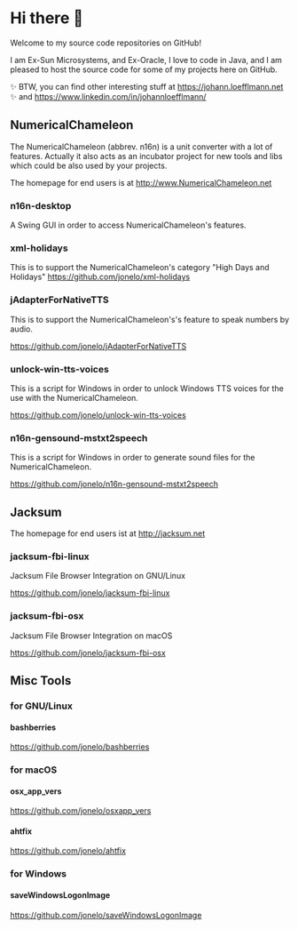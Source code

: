 # Hi there 👋

Welcome to my source code repositories on GitHub!

I am Ex-Sun Microsystems, and Ex-Oracle, I love to code in Java, and I am pleased to host the source code for some of my projects here on GitHub.

✨ BTW, you can find other interesting stuff at https://johann.loefflmann.net ✨ and https://www.linkedin.com/in/johannloefflmann/

## NumericalChameleon

The NumericalChameleon (abbrev. n16n) is a unit converter with a lot of features.
Actually it also acts as an incubator project for new tools and libs which could be also used by your projects.

The homepage for end users is at http://www.NumericalChameleon.net

### n16n-desktop

A Swing GUI in order to access NumericalChameleon's features.

### xml-holidays

This is to support the NumericalChameleon's category "High Days and Holidays"
https://github.com/jonelo/xml-holidays

### jAdapterForNativeTTS

This is to support the NumericalChameleon's's feature to speak numbers by audio.

https://github.com/jonelo/jAdapterForNativeTTS

### unlock-win-tts-voices

This is a script for Windows in order to unlock Windows TTS voices for the use with the NumericalChameleon.

https://github.com/jonelo/unlock-win-tts-voices

### n16n-gensound-mstxt2speech

This is a script for Windows in order to generate sound files for the NumericalChameleon.

https://github.com/jonelo/n16n-gensound-mstxt2speech

## Jacksum

The homepage for end users ist at http://jacksum.net

### jacksum-fbi-linux

Jacksum File Browser Integration on GNU/Linux

https://github.com/jonelo/jacksum-fbi-linux

### jacksum-fbi-osx

Jacksum File Browser Integration on macOS

https://github.com/jonelo/jacksum-fbi-osx


## Misc Tools

### for GNU/Linux

#### bashberries

https://github.com/jonelo/bashberries

### for macOS

#### osx_app_vers

https://github.com/jonelo/osxapp_vers

#### ahtfix

https://github.com/jonelo/ahtfix

### for Windows

#### saveWindowsLogonImage

https://github.com/jonelo/saveWindowsLogonImage

<!--
**jonelo/jonelo** is a ✨ _special_ ✨ repository because its `README.md` (this file) appears on your GitHub profile.

Here are some ideas to get you started:

- 🔭 I’m currently working on ...
- 🌱 I’m currently learning ...
- 👯 I’m looking to collaborate on ...
- 🤔 I’m looking for help with ...
- 💬 Ask me about ...
- 📫 How to reach me: ...
- 😄 Pronouns: ...
- ⚡ Fun fact: ...
-->
